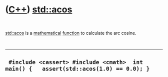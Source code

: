 



 

 

 

 

 

([C++](Cpp.md)) [std::acos](CppAcos.md)
=========================================

 

[std::acos](CppAcos.md) is a [mathematical](CppMath.md)
[function](CppFunction.md) to calculate the arc cosine.

 

  -----------------------------------------------------------------------------------------
  ` #include <cassert> #include <cmath>  int main() {   assert(std::acos(1.0) == 0.0); }`
  -----------------------------------------------------------------------------------------

 

 

 

 

 





 



